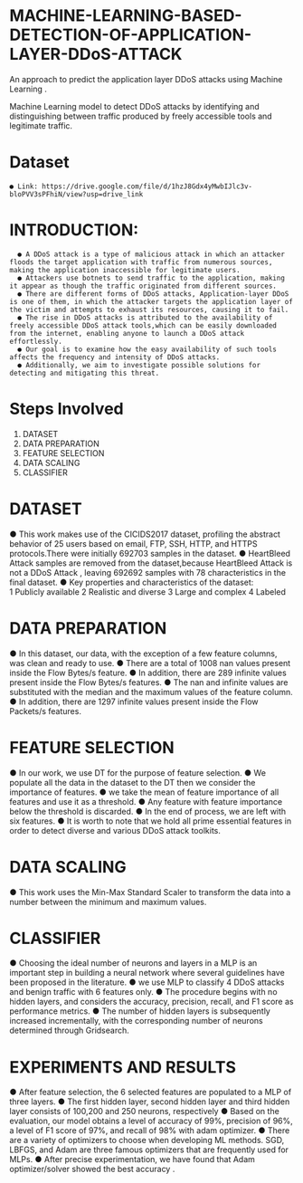 # MACHINE-LEARNING-BASED-DETECTION-OF-APPLICATION-LAYER-DDoS-ATTACK
An approach to predict the application layer DDoS attacks using Machine Learning .

Machine Learning model to detect DDoS attacks by identifying and distinguishing between traffic produced by freely accessible tools and legitimate traffic.

# Dataset
	● Link: https://drive.google.com/file/d/1hzJ8Gdx4yMwbIJlc3v-bloPVV3sPFhiN/view?usp=drive_link

# INTRODUCTION:
      ● A DDoS attack is a type of malicious attack in which an attacker floods the target application with traffic from numerous sources, making the application inaccessible for legitimate users.
      ● Attackers use botnets to send traffic to the application, making it appear as though the traffic originated from different sources. 
      ● There are different forms of DDoS attacks, Application-layer DDoS is one of them, in which the attacker targets the application layer of the victim and attempts to exhaust its resources, causing it to fail.
      ● The rise in DDoS attacks is attributed to the availability of freely accessible DDoS attack tools,which can be easily downloaded from the internet, enabling anyone to launch a DDoS attack effortlessly. 
      ● Our goal is to examine how the easy availability of such tools affects the frequency and intensity of DDoS attacks. 
      ● Additionally, we aim to investigate possible solutions for detecting and mitigating this threat.

# Steps Involved
1. DATASET
2. DATA PREPARATION
3. FEATURE SELECTION
4. DATA SCALING
5. CLASSIFIER

# DATASET
● This work makes use of the CICIDS2017 dataset, profiling the abstract behavior of 25 users based on email, FTP, SSH, HTTP, and HTTPS protocols.There were initially 692703 samples in the dataset.
● HeartBleed Attack samples are removed from the dataset,because HeartBleed Attack is not a DDoS Attack , leaving 692692 samples with 78 characteristics in the final dataset.
● Key properties and characteristics of the dataset:	
      1 Publicly available
			2 Realistic and diverse
			3 Large and complex
			4 Labeled

# DATA PREPARATION
● In this dataset, our data, with the exception of a few feature columns, was clean and ready to use.
● There are a total of 1008 nan values present inside the Flow Bytes/s feature.
● In addition, there are 289 infinite values present inside the Flow Bytes/s features.
● The nan and infinite values are substituted with the median and the maximum values of the feature column.
● In addition, there are 1297 infinite values present inside the Flow Packets/s features.

# FEATURE SELECTION
● In our work, we use DT for the purpose of feature selection.
● We populate all the data in the dataset to the DT then we consider the importance of features.
● we take the mean of feature importance of all features and use it as a threshold.
● Any feature with feature importance below the threshold is discarded.
● In the end of process, we are left with six features.
● It is worth to note that we hold all prime essential features in order to detect diverse and various DDoS attack toolkits.

# DATA SCALING
● This work uses the Min-Max Standard Scaler to transform the data into a number between the minimum and maximum values.

# CLASSIFIER
● Choosing the ideal number of neurons and layers in a MLP is an important step in building a neural network where several guidelines have been proposed in the literature.
● we use MLP to classify 4 DDoS attacks and benign traffic with 6 features only.
● The procedure begins with no hidden layers, and considers the accuracy, precision, recall, and F1 score as performance metrics.
● The number of hidden layers is subsequently increased incrementally, with the corresponding number of neurons determined through Gridsearch.

# EXPERIMENTS AND RESULTS
● After feature selection, the 6 selected features are populated to a MLP of three layers.
● The first hidden layer, second hidden layer and third hidden layer consists of 100,200 and 250 neurons, respectively
● Based on the evaluation, our model obtains a level of accuracy of 99%, precision of 96%, a level of F1 score of 97%, and recall of 98% with adam optimizer.
● There are a variety of optimizers to choose when developing ML methods. SGD, LBFGS, and Adam are three famous optimizers that are frequently used for MLPs.
● After precise experimentation, we have found that Adam optimizer/solver showed the best accuracy .
